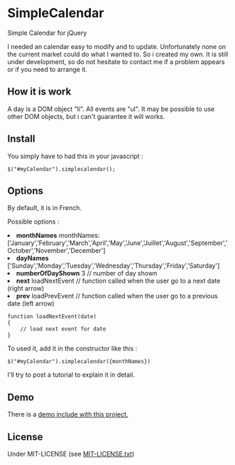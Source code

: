 SimpleCalendar
==============

Simple Calendar for jQuery

I needed an calendar easy to modify and to update. Unfortunately none on the current market could do what I wanted to.
So i created my own. It is still under development, so do not hesitate to contact me if a problem appears or if you need to arrange it.


How it is work
-----------

A day is a DOM object "li". All events are "ul".
It may be possible to use other DOM objects, but i can't guarantee it will works.

Install
-----------

You simply have to had this in your javascript :

	$("#myCalendar").simplecalendar();


Options
-----------

By default, it is in French.

Possible options : 

<li>
	<b>monthNames</b>  monthNames: ['January','February','March','April','May','June','Juillet','August','September','October','November','December']
</li>
<li>
	<b>dayNames</b> ['Sunday','Monday','Tuesday','Wednesday','Thursday','Friday','Saturday']
</li>
<li>
	<b>numberOfDayShown</b>  3 // number of day shown
</li>
<li>
	<b>next</b> loadNextEvent // function called when the user go to a next date (right arrow)
</li>
<li>
	<b>prev</b> loadPrevEvent // function called when the user go to a previous date (left arrow)
</li>



	function loadNextEvent(date)
	{
		// load next event for date
	}


To used it, add it in the constructor like this :

	$("#myCalendar").simplecalendar({monthNames})



I'll try to post a tutorial to explain it in detail.


Demo
-----------

There is a [demo include with this project.](./tree/master/demo)


License
-----------

Under MIT-LICENSE (see [MIT-LICENSE.txt](./blob/master/MIT-LICENSE.txt))